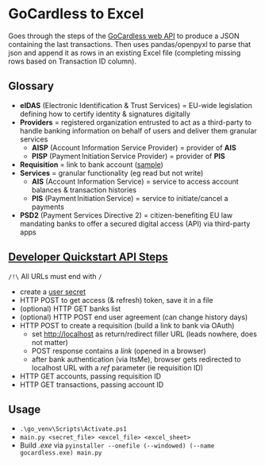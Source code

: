 # GoCardless to Excel

Goes through the steps of the [GoCardless web API](https://bankaccountdata.gocardless.com/companies/complete/developer) to produce a JSON containing the last transactions.
Then uses pandas/openpyxl to parse that json and append it as rows in an existing Excel file (completing missing rows based on Transaction ID column).

## Glossary

* **eIDAS** (Electronic Identification & Trust Services) = EU-wide legislation defining how to certify identity & signatures digitally
* **Providers** = registered organization entrusted to act as a third-party to handle banking information on behalf of users and deliver them granular services
  * **AISP** (Account Information Service Provider) = provider of **AIS**
  * **PISP** (Payment Initiation Service Provider) = provider of **PIS**
* **Requisition** = link to bank account ([sample](https://bankaccountdata.gocardless.com/data))
* **Services** = granular functionality (eg read but not write)
  * **AIS** (Account Information Service) = service to access account balances & transaction histories
  * **PIS** (Payment Initiation Service) = service to initiate/cancel a payments
* **PSD2** (Payment Services Directive 2) = citizen-benefiting EU law mandating banks to offer a secured digital access (API) via third-party apps

## [Developer Quickstart API Steps](https://developer.gocardless.com/bank-account-data/quick-start-guide)

`/!\` All URLs must end with `/`

* create a [user secret](https://bankaccountdata.gocardless.com/user-secrets)
* HTTP POST to get access (& refresh) token, save it in a file
* (optional) HTTP GET banks list
* (optional) HTTP POST end user agreement (can change history days)
* HTTP POST to create a requisition (build a link to bank via OAuth)
  * set <http://localhost> as return/redirect filler URL (leads nowhere, does not matter)
  * POST response contains a _link_ (opened in a browser)
  * after bank authentication (via ItsMe), browser gets redirected to localhost URL with a _ref_ parameter (ie requisition ID)
* HTTP GET accounts, passing requisition ID
* HTTP GET transactions, passing account ID

## Usage

* `.\go_venv\Scripts\Activate.ps1`
* `main.py <secret_file> <excel_file> <excel_sheet>`
* Build _.exe_ via `pyinstaller --onefile (--windowed) (--name gocardless.exe) main.py`

